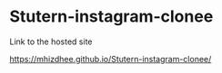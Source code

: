# Stutern-instagram-clonee
Link to the hosted site

https://mhizdhee.github.io/Stutern-instagram-clonee/

